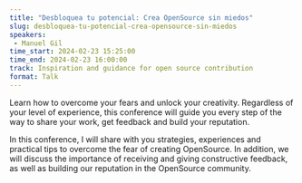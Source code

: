 ```yaml
---
title: "Desbloquea tu potencial: Crea OpenSource sin miedos"
slug: desbloquea-tu-potencial-crea-opensource-sin-miedos
speakers:
 - Manuel Gil
time_start: 2024-02-23 15:25:00
time_end: 2024-02-23 16:00:00
track: Inspiration and guidance for open source contribution
format: Talk
---
```


Learn how to overcome your fears and unlock your creativity. Regardless of your level of experience, this conference will guide you every step of the way to share your work, get feedback and build your reputation.
 
 
 
 In this conference, I will share with you strategies, experiences and practical tips to overcome the fear of creating OpenSource. In addition, we will discuss the importance of receiving and giving constructive feedback, as well as building our reputation in the OpenSource community.